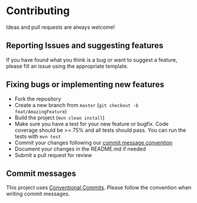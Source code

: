 # Contributing

Ideas and pull requests are always welcome!

## Reporting Issues and suggesting features
If you have found what you think is a bug or want to suggest a feature, please fill an issue using the appropriate template. 

## Fixing bugs or implementing new features
- Fork the repository
- Create a new branch from `master` (`git checkout -b feat/AmazingFeature`)
- Build the project (`mvn clean install`)
- Make sure you have a test for your new feature or bugfix.
Code coverage should be >= 75% and all tests should pass. You can run the tests with `mvn test`
- Commit your changes following our [commit message convention](#Commit-messages) 
- Document your changes in the README.md if needed
- Submit a pull request for review

## Commit messages
This project uses [Conventional Commits](https://www.conventionalcommits.org/en/v1.0.0/). Please follow the convention when writing commit messages.